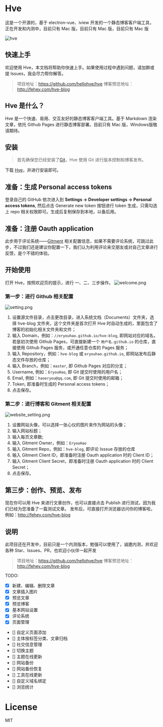 # Hve
这是一个开源的，基于 electron-vue、iview 开发的一个静态博客客户端工具，正在开发和内测中，目前只有 Mac 版，目前只有 Mac 版，目前只有 Mac 版

![hve](https://sfault-image.b0.upaiyun.com/248/462/248462553-5aba16121aa6a_articlex)

## 快速上手
欢迎使用 Hve，本文档将帮助你快速上手。如果使用过程中遇到问题，请加群或提 Issues，我会尽力帮你解答。

>项目地址：https://github.com/hellohve/hve
博客预览地址：http://fehey.com/hve-blog

## Hve 是什么？
Hve 是一个快速、易用、交互友好的静态博客客户端工具。基于 Markdown 渲染文章，依托 Github Pages 进行静态博客部署。目前只有 Mac 版，Windows版敬请期待。

## 安装
> 首先确保您已经安装了[Git](https://git-scm.com/)，Hve 使用 Git 进行版本控制和博客发布。  

下载 [Hve](https://github.com/hellohve/hve/releases)，并进行安装即可。

## 准备：生成 Personal access tokens
登录自己的 GitHub 依次进入到 **Settings -> Developer settings -> Personal access tokens**, 然后点击 Generate new token 按钮进行 token 生成，只需勾选上 repo 相关权限即可。生成后复制保存到本地，以备后用。

## 准备：注册 Oauth application
此步用于评论系统——[Gitment](https://github.com/imsun/gitment) 相关配置信息，如果不需要评论系统，可跳过此步，不过我们还是建议你配置一下，我们认为利用评论来交朋友或对自己文章进行反馈，是个不错的体验。

## 开始使用
打开 Hve，按照欢迎页的提示，进行 一、二、三步操作。
![welcome.png](https://sfault-image.b0.upaiyun.com/410/135/4101356659-5aba15a13a6d6_articlex)

### 第一步：进行 Github 相关配置
![setting.png](https://sfault-image.b0.upaiyun.com/227/496/2274960464-5aba15b588de8_articlex)
1. 设置源文件目录，点击更改目录，进入系统文档（Documents）文件夹，选择 hve-blog 文件夹，这个文件夹是首次打开 Hve 时自动生成的，里面包含了博客的初始化相关文件夹和文件；
2. 输入 Domain，例如：`//eryouhao.github.io/hve-blog`, 即网站对应的域名，若是初次使用 Github Pages，可直接新建一个 `用户名.github.io` 的仓库，直接使用 Github Pages 服务，或开通任意仓库的 Pages 服务；
3. 输入 Repository，例如：`hve-blog` 或 `eryouhao.github.io`, 即网站发布后静态文件存放的仓库；
4. 输入 Branch，例如：`master`, 即 Github Pages 对应的分支；
5. Username, 例如：`EryouHao`, 即 Git 提交时使用的用户名；
6. Email, 例如：`haoeryou@qq.com`, 即 Git 提交时使用的邮箱；
7. Token, 即准备时生成的 Personal access tokens；
8. 点击保存。

### 第二步：进行博客和 Gitment 相关配置

![website_setting.png](https://sfault-image.b0.upaiyun.com/112/077/1120779575-5aba15bf984c7_articlex)
1. 设置网站头像，可以选择一张心仪的图片来作为网站的头像；
2. 输入网站标题；
3. 输入每页文章数;
4. 输入 Gitment Owner，例如：`EryouHao`
5. 输入 Gitment Repo，例如：`hve-blog`, 即评论 Isssue 存放的仓库
6. 输入 Gitment Client ID，即准备时注册 Oauth application 时的 Client ID；
7. 输入 Gitment Client Secret，即准备时注册 Oauth application 时的 Client Secret；
8. 点击保存。

## 第三步：创作、预览、发布
现在你可以用 Hve 来进行文章创作，也可以直接点击 Publish 进行测试，因为我们已经为您准备了一篇测试文章。
发布后，可直接打开浏览器访问你的博客啦，例如：http://fehey.com/hve-blog

## 说明
此项目还在开发中，目前只是一个内测版本，勉强可以使用了，诚邀内测，并欢迎各种 Star、Issues、PR，也欢迎小伙伴一起开发

>项目地址：https://github.com/hellohve/hve
博客预览地址：http://fehey.com/hve-blog

TODO:

- [x] 新建、编辑、删除文章
- [x] 文章插入图片
- [x] 预览文章
- [x] 预览博客
- [x] 基本网站设置
- [x] 评论系统
- [x] 页面管理
- [] 自定义页面添加
- [] 主体按标签分类、文章归档
- [] 社交信息管理
- [] 切换主题
- [] 主题在线更新
- [] 网站备份
- [] 网站备份恢复
- [] 工具在线更新
- [] 自定义域名绑定
- [] 浏览统计



# License

  MIT
